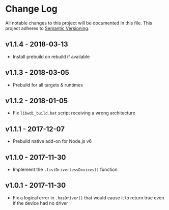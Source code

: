 # Change Log

All notable changes to this project will be documented in this file.
This project adheres to [Semantic Versioning](http://semver.org/).

## v1.1.4 - 2018-03-13

- Install prebuild on rebuild if available 

## v1.1.3 - 2018-03-05

- Prebuild for all targets & runtimes

## v1.1.2 - 2018-01-05

- Fix `libwdi_build.bat` script receiving a wrong architecture

## v1.1.1 - 2017-12-07

- Prebuild native add-on for Node.js v6

## v1.1.0 - 2017-11-30

- Implement the `.listDriverlessDevices()` function

## v1.0.1 - 2017-11-30

- Fix a logical error in `.hasDriver()` that would cause it to return true even
  if the device had no driver
